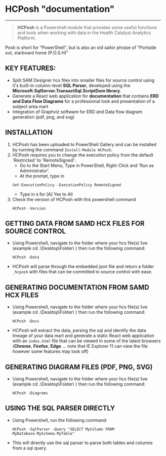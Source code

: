 # **HCPosh** "documentation"
---

> **HCPosh** is a Powershell module that provides some useful functions and tools when working with data in the Health Catalyst Analytics Platform.

Posh is short for "PowerShell", but is also an old sailor phrase of "Portside out, starboard home (P.O.S.H)"

## KEY FEATURES:

* Split SAM Designer hcx files into smaller files for source control using it's built-in column-level **SQL Parser**, developed using the **Microsoft.SqlServer.TransactSql.ScriptDom library**.
* Generate a React web application for **documentation** that contains **ERD and Data Flow Diagrams** for a professional look and presentation of a subject area mart
* Integration of Graphviz software for ERD and Data flow diagram generation (pdf, png, and svg)

## INSTALLATION
1. HCPosh has been uploaded to PowerShell Gallery and can be installed by running the command `Install-Module HCPosh`.
2. HCPosh requires you to change the execution policy from the default 'Restricted' to 'RemoteSigned':
    * Go to the Start Menu, Type in PowerShell, Right-Click and 'Run as Administrator'.
    * At the prompt, type in
    ```
    Set-ExecutionPolicy -ExecutionPolicy RemoteSigned
    ```
    * Type in `A` for [A] Yes to All
4. Check the version of HCPosh with this powershell command
    ```
    HCPosh -Version
    ```

## GETTING DATA FROM SAMD HCX FILES FOR SOURCE CONTROL
* Using Powershell, navigate to the folder where your hcx file(s) live (example cd .\Desktop\Folder\ ) then run the following command:
    ```
    HCPosh -Data
    ```
* HCPosh will parse through the embedded json file and return a folder `_hcposh` with files that can be committed to source control with ease.

## GENERATING DOCUMENTATION FROM SAMD HCX FILES

* Using Powershell, navigate to the folder where your hcx file(s) live (example cd .\Desktop\Folder\ ) then run the following command:

    ```
    HCPosh -Docs
    ```
* HCPosh will extract the data, parsing the sql and identify the data lineage of your data mart and generate a static React web application with an `index.html` file that can be viewed in some of the latest browsers (**Chrome**, **Firefox**, **Edge** ... note that IE Explorer 11 can view the file however some features may look off)

## GENERATING DIAGRAM FILES (PDF, PNG, SVG)

* Using Powershell, navigate to the folder where your hcx file(s) live (example cd .\Desktop\Folder\ ) then run the following command:
    ```
    HCPosh -Diagrams
    ```

## USING THE SQL PARSER DIRECTLY

* Using Powershell, run the following command:
    ```
    HCPosh -SqlParser -Query "SELECT MyColumn FROM MyDatabase.MySchema.MyTable"
    ```
* This will directly use the sql parser to parse both tables and columns from a sql query.

